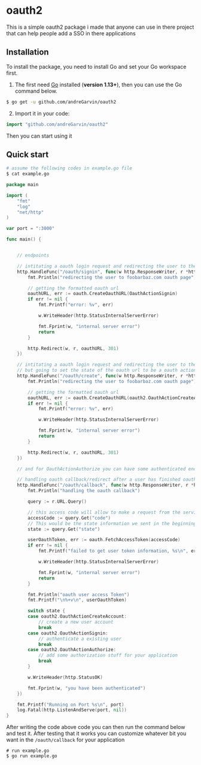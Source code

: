 # oauth2

This is a simple oauth2 package i made that anyone can use in there project that can help people add a SSO in there applications

## Installation

To install the package, you need to install Go and set your Go workspace first.

1. The first need [Go](https://golang.org/) installed (**version 1.13+**), then you can use the Go command below.

```sh
$ go get -u github.com/andreGarvin/oauth2
```

2. Import it in your code:

```go
import "github.com/andreGarvin/oauth2"
```

Then you can start using it

## Quick start

```sh
# assume the following codes in example.go file
$ cat example.go
```

```go
package main

import (
	"fmt"
	"log"
	"net/http"
)

var port = ":3000"

func main() {


	// endpoints

	// intitating a oauth login request and redirecting the user to the oauth service provider to authenticate the user on our service
	http.HandleFunc("/oauth/signin", func(w http.ResponseWriter, r *http.Request) {
		fmt.Println("redirecting the user to foobarbaz.com oauth page")

		// getting the formatted oauth url
		oauthURL, err := oauth.CreateOauthURL(OauthActionSignin)
		if err != nil {
			fmt.Printf("error: %v", err)

			w.WriteHeader(http.StatusInternalServerError)

			fmt.Fprint(w, "internal server error")
			return
		}

		http.Redirect(w, r, oauthURL, 301)
	})

	// intitating a oauth login request and redirecting the user to the oauth service provider.
	// but going to set the state of the oauth url to be a oauth action to create a account on our service when it comes back to our service
	http.HandleFunc("/oauth/create", func(w http.ResponseWriter, r *http.Request) {
		fmt.Println("redirecting the user to foobarbaz.com oauth page")

		// getting the formatted oauth url
		oauthURL, err := oauth.CreateOauthURL(oauth2.OauthActionCreateAccount)
		if err != nil {
			fmt.Printf("error: %v", err)

			w.WriteHeader(http.StatusInternalServerError)

			fmt.Fprint(w, "internal server error")
			return
		}

		http.Redirect(w, r, oauthURL, 301)
	})

	// and for OauthActionAuthorize you can have some authenticated endpoint that will performa action to your app to get access from the other app

	// handling oauth callback/redirect after a user has finished oauth against the IDP
	http.HandleFunc("/oauth/callback", func(w http.ResponseWriter, r *http.Request) {
		fmt.Println("handling the oauth callback")

		query := r.URL.Query()

		// this access code will allow to make a request from the service porvider to get the access token
		accessCode := query.Get("code")
		// This would be the state information we sent in the beginning of the oauth request
		state := query.Get("state")

		userOauthToken, err := oauth.FetchAccessToken(accessCode)
		if err != nil {
			fmt.Printf("failed to get user token information, %s\n", err)

			w.WriteHeader(http.StatusInternalServerError)

			fmt.Fprint(w, "internal server error")
			return
		}

		fmt.Println("oauth user access Token")
		fmt.Printf("\n%+v\n", userOauthToken)

		switch state {
		case oauth2.OauthActionCreateAccount:
			// create a new user account
			break
		case oauth2.OauthActionSignin:
			// authenticate a existing user
			break
		case oauth2.OauthActionAuthorize:
			// add some authorization stuff for your application
			break
		}

		w.WriteHeader(http.StatusOK)

		fmt.Fprint(w, "you have been authenticated")
	})

	fmt.Printf("Running on Port %s\n", port)
	log.Fatal(http.ListenAndServe(port, nil))
}
```

After writing the code above code you can then run the command below and test it. After testing that it works you can customize whatever bit you want in the `/oauth/callback` for your application

```
# run example.go
$ go run example.go
```
